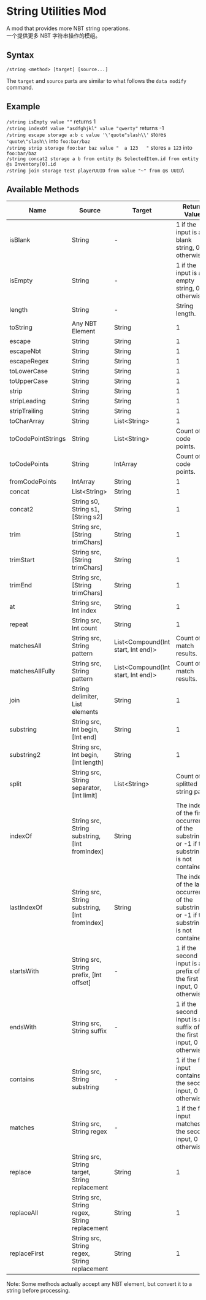 # String Utilities Mod
A mod that provides more NBT string operations.\
一个提供更多 NBT 字符串操作的模组。

## Syntax
`/string <method> [target] [source...]`

The `target` and `source` parts are similar to what follows the `data modify` command.

## Example
`/string isEmpty value ""` returns 1\
`/string indexOf value "asdfghjkl" value "qwerty"` returns -1\
`/string escape storage a:b c value '\'quote"slash\\'` stores `'quote\"slash\\` into `foo:bar/baz`\
`/string strip storage foo:bar baz value "  a 123   "` stores `a 123` into `foo:bar/baz`\
`/string concat2 storage a b from entity @s SelectedItem.id from entity @s Inventory[0].id`\
`/string join storage test playerUUID from value "~" from @s UUID`\

## Available Methods
| Name               | Source                                          | Target                               | Return Value                                                                                 |
|--------------------|-------------------------------------------------|--------------------------------------|----------------------------------------------------------------------------------------------|
| isBlank            | String                                          | -                                    | 1 if the input is a blank string, 0 otherwise.                                               |
| isEmpty            | String                                          | -                                    | 1 if the input is a empty string, 0 otherwise.                                               |
| length             | String                                          | -                                    | String length.                                                                               |
| toString           | Any NBT Element                                 | String                               | 1                                                                                            |
| escape             | String                                          | String                               | 1                                                                                            |
| escapeNbt          | String                                          | String                               | 1                                                                                            |
| escapeRegex        | String                                          | String                               | 1                                                                                            |
| toLowerCase        | String                                          | String                               | 1                                                                                            |
| toUpperCase        | String                                          | String                               | 1                                                                                            |
| strip              | String                                          | String                               | 1                                                                                            |
| stripLeading       | String                                          | String                               | 1                                                                                            |
| stripTrailing      | String                                          | String                               | 1                                                                                            |
| toCharArray        | String                                          | List\<String\>                       | 1                                                                                            |
| toCodePointStrings | String                                          | List\<String\>                       | Count of code points.                                                                        |
| toCodePoints       | String                                          | IntArray                             | Count of code points.                                                                        |
| fromCodePoints     | IntArray                                        | String                               | 1                                                                                            |
| concat             | List\<String\>                                  | String                               | 1                                                                                            |
| concat2            | String s0, String s1, \[String s2\]             | String                               | 1                                                                                            |
| trim               | String src, \[String trimChars\]                | String                               | 1                                                                                            |
| trimStart          | String src, \[String trimChars\]                | String                               | 1                                                                                            |
| trimEnd            | String src, \[String trimChars\]                | String                               | 1                                                                                            |
| at                 | String src, Int index                           | String                               | 1                                                                                            |
| repeat             | String src, Int count                           | String                               | 1                                                                                            |
| matchesAll         | String src, String pattern                      | List\<Compound(Int start, Int end)\> | Count of match results.                                                                      |
| matchesAllFully    | String src, String pattern                      | List\<Compound(Int start, Int end)\> | Count of match results.                                                                      |
| join               | String delimiter, List elements                 | String                               | 1                                                                                            |
| substring          | String src, Int begin, \[Int end\]              | String                               | 1                                                                                            |
| substring2         | String src, Int begin, \[Int length\]           | String                               | 1                                                                                            |
| split              | String src, String separator, \[Int limit\]     | List\<String\>                       | Count of splitted string parts                                                               |
| indexOf            | String src, String substring, \[Int fromIndex\] | String                               | The index of the first occurrence of the substring, or -1 if the substring is not contained. |
| lastIndexOf        | String src, String substring, \[Int fromIndex\] | String                               | The index of the last occurrence of the substring, or -1 if the substring is not contained.  |
| startsWith         | String src, String prefix, \[Int offset\]       | -                                    | 1 if the second input is a prefix of the first input, 0 otherwise.                           |
| endsWith           | String src, String suffix                       | -                                    | 1 if the second input is a suffix of the first input, 0 otherwise.                           |
| contains           | String src, String substring                    | -                                    | 1 if the first input contains the second input, 0 otherwise.                                 |
| matches            | String src, String regex                        | -                                    | 1 if the first input matches the second input, 0 otherwise.                                  |
| replace            | String src, String target, String replacement   | String                               | 1                                                                                            |
| replaceAll         | String src, String regex, String replacement    | String                               | 1                                                                                            |
| replaceFirst       | String src, String regex, String replacement    | String                               | 1                                                                                            |
Note: Some methods actually accept any NBT element, but convert it to a string before processing.